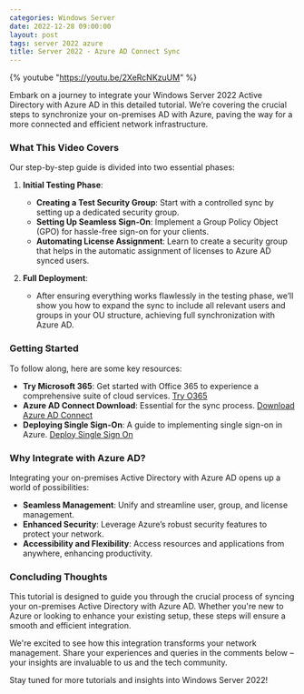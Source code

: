 ```yaml
---
categories: Windows Server
date: 2022-12-28 09:00:00
layout: post
tags: server 2022 azure
title: Server 2022 - Azure AD Connect Sync
---
```


{% youtube "https://youtu.be/2XeRcNKzuUM" %}

Embark on a journey to integrate your Windows Server 2022 Active Directory with Azure AD in this detailed tutorial. We’re covering the crucial steps to synchronize your on-premises AD with Azure, paving the way for a more connected and efficient network infrastructure.

### What This Video Covers

Our step-by-step guide is divided into two essential phases:

1. **Initial Testing Phase**:
   - **Creating a Test Security Group**: Start with a controlled sync by setting up a dedicated security group.
   - **Setting Up Seamless Sign-On**: Implement a Group Policy Object (GPO) for hassle-free sign-on for your clients.
   - **Automating License Assignment**: Learn to create a security group that helps in the automatic assignment of licenses to Azure AD synced users.

2. **Full Deployment**:
   - After ensuring everything works flawlessly in the testing phase, we’ll show you how to expand the sync to include all relevant users and groups in your OU structure, achieving full synchronization with Azure AD.

### Getting Started

To follow along, here are some key resources:

- **Try Microsoft 365**: Get started with Office 365 to experience a comprehensive suite of cloud services. [Try O365](https://learn.microsoft.com/en-us/microsoft-365/commerce/try-or-buy-microsoft-365?view=o365-worldwide)
- **Azure AD Connect Download**: Essential for the sync process. [Download Azure AD Connect](https://www.microsoft.com/en-us/download/details.aspx?id=47594)
- **Deploying Single Sign-On**: A guide to implementing single sign-on in Azure. [Deploy Single Sign On](https://learn.microsoft.com/en-us/azure/active-directory/hybrid/how-to-connect-sso-quick-start#deploy-seamless-single-sign-on)

### Why Integrate with Azure AD?

Integrating your on-premises Active Directory with Azure AD opens up a world of possibilities:

- **Seamless Management**: Unify and streamline user, group, and license management.
- **Enhanced Security**: Leverage Azure’s robust security features to protect your network.
- **Accessibility and Flexibility**: Access resources and applications from anywhere, enhancing productivity.

### Concluding Thoughts

This tutorial is designed to guide you through the crucial process of syncing your on-premises Active Directory with Azure AD. Whether you're new to Azure or looking to enhance your existing setup, these steps will ensure a smooth and efficient integration.

We're excited to see how this integration transforms your network management. Share your experiences and queries in the comments below – your insights are invaluable to us and the tech community.

Stay tuned for more tutorials and insights into Windows Server 2022!